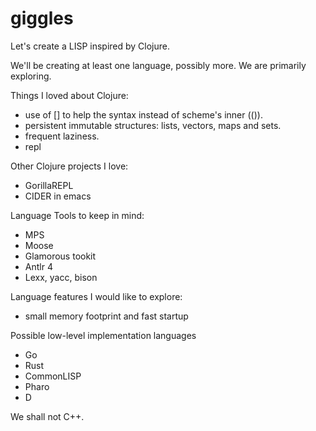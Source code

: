 # giggles
Let's create a LISP inspired by Clojure.

We'll be creating at least one language, possibly more.  We are primarily exploring.

Things I loved about Clojure:
- use of [] to help the syntax instead of scheme's inner (()).
- persistent immutable structures: lists, vectors, maps and sets.
- frequent laziness.
- repl

Other Clojure projects I love:
- GorillaREPL
- CIDER in emacs

Language Tools to keep in mind:
- MPS
- Moose
- Glamorous tookit
- Antlr 4
- Lexx, yacc, bison

Language features I would like to explore:
- small memory footprint and fast startup


Possible low-level implementation languages
- Go
- Rust
- CommonLISP
- Pharo
- D

We shall not C++.
